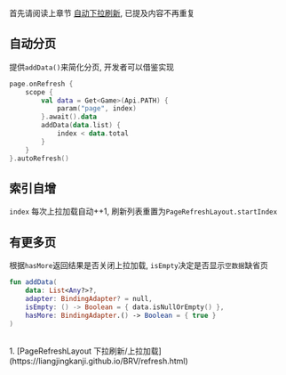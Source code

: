首先请阅读上章节 [自动下拉刷新](auto-refresh.md), 已提及内容不再重复


## 自动分页

提供`addData()`来简化分页, 开发者可以借鉴实现

```kotlin
page.onRefresh {
    scope {
        val data = Get<Game>(Api.PATH) {
            param("page", index)
        }.await().data
        addData(data.list) {
            index < data.total
        }
    }
}.autoRefresh()
```

## 索引自增
`index` 每次上拉加载自动++1, 刷新列表重置为`PageRefreshLayout.startIndex`

## 有更多页

根据`hasMore`返回结果是否关闭上拉加载, `isEmpty`决定是否显示`空数据`缺省页

```kotlin
fun addData(
    data: List<Any?>?,
    adapter: BindingAdapter? = null,
    isEmpty: () -> Boolean = { data.isNullOrEmpty() },
    hasMore: BindingAdapter.() -> Boolean = { true }
)
```

<br>
1. [PageRefreshLayout 下拉刷新/上拉加载](https://liangjingkanji.github.io/BRV/refresh.html)
